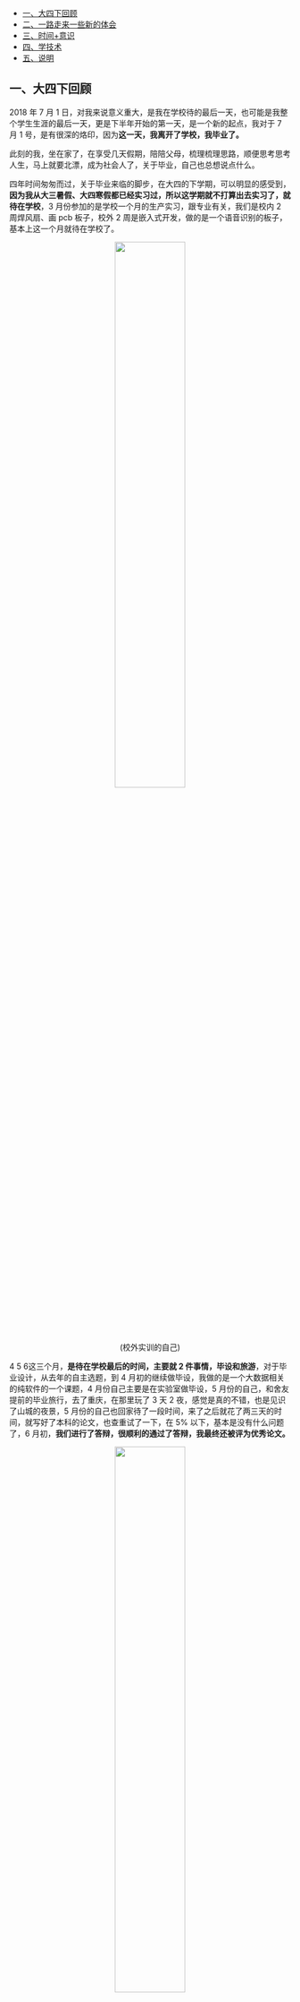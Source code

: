 - [一、大四下回顾](#一大四下回顾)
- [二、一路走来一些新的体会](#二一路走来一些新的体会)
- [三、时间+意识](#三时间意识)
- [四、学技术](#四学技术)
- [五、说明](#五说明)

## 一、大四下回顾

2018 年 7 月 1 日，对我来说意义重大，是我在学校待的最后一天，也可能是我整个学生生涯的最后一天，更是下半年开始的第一天，是一个新的起点，我对于 7 月 1 号，是有很深的烙印，因为**这一天，我离开了学校，我毕业了。**

此刻的我，坐在家了，在享受几天假期，陪陪父母，梳理梳理思路，顺便思考思考人生，马上就要北漂，成为社会人了，关于毕业，自己也总想说点什么。

四年时间匆匆而过，关于毕业来临的脚步，在大四的下学期，可以明显的感受到，**因为我从大三暑假、大四寒假都已经实习过，所以这学期就不打算出去实习了，就待在学校**，3 月份参加的是学校一个月的生产实习，跟专业有关，我们是校内 2 周焊风扇、画 pcb 板子，校外 2 周是嵌入式开发，做的是一个语音识别的板子，基本上这一个月就待在学校了。

<div align=center><img src='https://mmbiz.qpic.cn/mmbiz_jpg/iaumSdLKJXtT3jSy6fBVc89rKAZ75mn7yxJF13rcibTrFUyt7A1pxurVialuDfzeB6o8D8ZWGcDPRicEPa7daWdiadA/640?wx_fmt=jpeg&tp=webp&wxfrom=5&wx_lazy=1&wx_co=1' width="50%" height="50%"></div>
<p align=center>(校外实训的自己)</p>

4 5 6这三个月，**是待在学校最后的时间，主要就 2 件事情，毕设和旅游**，对于毕业设计，从去年的自主选题，到 4 月初的继续做毕设，我做的是一个大数据相关的纯软件的一个课题，4 月份自己主要是在实验室做毕设，5 月份的自己，和舍友提前的毕业旅行，去了重庆，在那里玩了 3 天 2 夜，感觉是真的不错，也是见识了山城的夜景，5 月份的自己也回家待了一段时间，来了之后就花了两三天的时间，就写好了本科的论文，也查重试了一下，在 5% 以下，基本是没有什么问题了，6 月初，**我们进行了答辩，很顺利的通过了答辩，我最终还被评为优秀论文。**

<div align=center><img src='https://mmbiz.qpic.cn/mmbiz_jpg/iaumSdLKJXtT3jSy6fBVc89rKAZ75mn7youaygsd7RpxibGeE73SibwuYFbO1JIPU3lUHhViaicZmicYOUgOnE7TFEsg/640?wx_fmt=jpeg&tp=webp&wxfrom=5&wx_lazy=1&wx_co=1' width="50%" height="50%"></div>
<p align=center>(宿舍毕业旅行在重庆所摄)</p>

从 6 月初，我们班级聚餐，到后面我们实验室聚餐，再到跆拳道社团的聚餐，最后的晚上，基本上就去操场上喝酒，喝到凌晨，再拿回宿舍继续喝，基本上是通宵的，最后临走，跟几个关系好的大学同学，都一起吃了饭，喝了酒，6 月份就是不断的聚，中间自己还抽空，去厦门旅游了 5 天，也算是自己的毕业旅行了，最刺激的是，第一次在大海里面游泳，**整个 6 月真的是毕业季，同学聚聚，出去旅游，不断喝酒，真的是最后一次潇洒的时光了，也不断的送走了一个个同学，真的很难受，有一种莫名的心酸。**

<div align=center><img src='https://mmbiz.qpic.cn/mmbiz_jpg/iaumSdLKJXtT3jSy6fBVc89rKAZ75mn7yZzzs3WHvn1lDaAPJfick4ndj0DDDLePXOZ8fdb3nfqjq1bHqodEicd9w/640?wx_fmt=jpeg&tp=webp&wxfrom=5&wx_lazy=1&wx_co=1' width="50%" height="50%"></div>
<p align=center>(毕业旅行厦门所摄)</p>

## 二、一路走来一些新的体会

大学四年，大四的自己，到处的座谈，讲自己的经验，从 2017 年秋招，大概 10 月底的时候，在自己找好工作之后，先后在学校的就业处、实验室、图书馆二楼报告大厅多次演讲，关于自己大学的学习历程以及经验分享，大概座谈了 5-6 场，**我也是很乐意的分享经验给其他人，在这个过程中，也是极大的锻炼了自己，对于口才和沟通能力的帮助是极大的。**

2 年前的自己，刚刚编程入门，(3+4=7这个程序都不会编)，水平跟在座的各位差的很远，经过 2 年多的努力，走到了今天，我要说的是，**其实大家的智商都差不多，我也不比各位聪明多少，所以结论就是：大家都是有机会进入 BAT 这些企业的。** 

大的互联网公司对于学历的要求是真的不高，主要本科就行，主要是看技术能力：**扎实的基础+深入的研究方向(自己的专业优势)+一定的项目经历==》这就是个人的技术能力。**

**基础**：基础决定一切，这个基础太重要了，以宏观的眼界看待这些基础：在找工作时面试官以基础的掌握程度评价个人潜力(因为到了公司不是用你学的东西解决问题，而是不断的学习新的技术，有了基础就可以很快的学习，**公司需要的是具备这样能力的人才，需要的是快速学习并且应用到业务开发上面的人**)，更重要的是将决定你在这条路上走的有多远，对其职业发展是有深刻影响的，看看这篇[掌握基础-方能决胜秋招](https://mp.weixin.qq.com/s?__biz=MzU4MjQ3NzEyNA==&mid=2247483679&idx=1&sn=2decfcee1040f98eba535db7a8b9bd6c&chksm=fdb6f534cac17c22423daabe3c70260c1d7ea7c93e4146d9597eea61e66c2c6667f0b2edfa9e&scene=21#wechat_redirect)。

**深入**：网络编程、STL源码剖析、Linux内核源码（Linux C/C++方向）；

**项目**：实习经历不是人人都有的，但是项目经历确实必不可少的，项目需要好好准备下；

## 三、时间+意识

**在这，我还想说明几点：**

1. 时间战略：只有时间是公平的，利用最短的时间创造出最大的价值，这样才有可能与985 211高校的学生同台竞争，不要主次不分，把大把的时间浪费在一些不用动脑，没有营养价值，很容易获得快感的事情上面；
2. 意识层面：人都是逼出来的，能力的提升是最为关键的，超越自己能力之外的事情，才能最大限度的提升自己，天下无难事，只怕有心人；

活在昨天是很蠢的，犹豫当下是不明智的，只有展望未来，有所规划，尽早行动，才是我们最应该做的事情。

## 四、学技术

对于学技术的一些看法：

1. 学习编程，这不在一朝一夕，而在于日积月累的学习，长久不断的坚持；
2. 有了扎实的基础，就有了快速学习新东西的能力，不要因为自己确定了方向（后台、前端、运维、安卓等），就有了思想的局限，以后的变数很大的，方向是死的，人是活的，的紧跟时代的潮流走，之后想转型AI方面的也是可以的；
3. 对于学习技术最快的途径，是多跟优秀的人接触，少走些弯路；
4. 多去尝试，多去发现，找到适合自己的兴趣，因为接触，发现乐趣，最终产生兴趣；
5. 对待每一件小事情，做到极致，不必刻意追求什么，最终将水到渠成；

大学四年，真的是一个人最美好的年华，也是人的一生中最轻松最自在的时光，自己的大学生活过的还算可以，也享受过这段最宝贵的时刻，做了比较正确的事情，**今天的我，是真真正正的毕业了，离开了校园，希望以后的自己可以历经江湖险恶，最终仗剑天涯，潇洒人生。**

感谢父母对我的支持！！！

感谢同学对我的帮助！！！

感谢老师对我的付出！！！

感谢母校对我的栽培！！！

最后，感谢每一位读者对我的支持，我会继续努力，进步，不负年华，最终成为自己想成为的人。

## 五、说明

原创文章链接：[毕业啦。。。](https://mp.weixin.qq.com/s?__biz=MzU4MjQ3NzEyNA==&mid=2247483754&idx=1&sn=1418fbdc640b5246b8ae1234d591f075&chksm=fdb6f541cac17c575f86f28541aa8e2c32465ce40c457b44266e654dd2cf0a1f9e933bc3c51c&token=1469515448&lang=zh_CN#rd)
